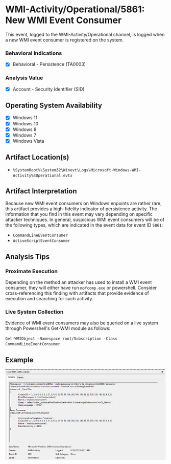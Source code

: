 # WMI-Activity/Operational/5861: New WMI Event Consumer
This event, logged to the WMI-Activity/Operational channel, is logged when a new WMI event consumer is registered on the system.

### Behavioral Indications
 - [x] Behavioral - Persistence (TA0003)

### Analysis Value
 - [x] Account - Security Identifier (SID)

## Operating System Availability
 - [x] Windows 11
 - [x] Windows 10
 - [x] Windows 8
 - [x] Windows 7
 - [x] Windows Vista

## Artifact Location(s)
- `%SystemRoot%\System32\Winevt\Logs\Microsoft-Windows-WMI-Activity%4Operational.evtx`

## Artifact Interpretation
Because new WMI event consumers on Windows enpoints are rather rare, this artifact provides a high-fidelity indicator of persistence activity. The information that you find in this event may vary depending on specific attacker techniques. In general, suspicious WMI event consumers will be of the following types, which are indicated in the event data for event ID `5861`:

 - `CommandLineEventConsumer`
 - `ActiveScriptEventConsumer`

## Analysis Tips

### Proximate Execution
Depending on the method an attacker has used to install a WMI event consumer, they will either have run `mofcomp.exe` or powershell. Consider cross-referencing this finding with artifacts that provide evidence of execution and searching for such activity. 

### Live System Collection
Evidence of WMI event consumers may also be queried on a live system through Powershell's Get-WMI module as follows:

`Get-WMIObject -Namespace root/Subscription -Class CommandLineEventConsumer`

## Example
![Example Image](/media/examples/wmi.png) 
